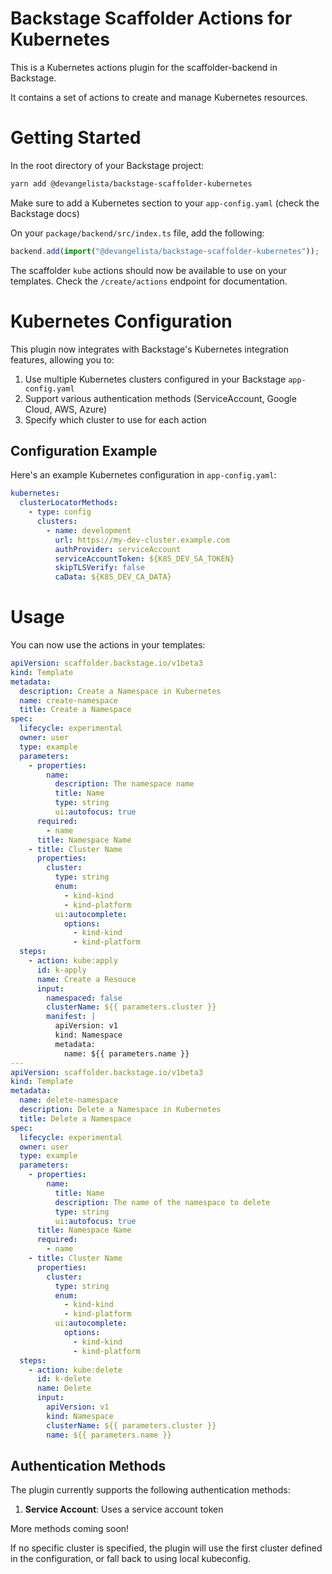 # Backstage Scaffolder Actions for Kubernetes

This is a Kubernetes actions plugin for the scaffolder-backend in Backstage.

It contains a set of actions to create and manage Kubernetes resources.

# Getting Started

In the root directory of your Backstage project:

```bash
yarn add @devangelista/backstage-scaffolder-kubernetes
```

Make sure to add a Kubernetes section to your `app-config.yaml` (check the
Backstage docs)

On your `package/backend/src/index.ts` file, add the following:

```ts
backend.add(import("@devangelista/backstage-scaffolder-kubernetes"));
```

The scaffolder `kube` actions should now be available to use on your templates. Check the
`/create/actions` endpoint for documentation.

# Kubernetes Configuration

This plugin now integrates with Backstage's Kubernetes integration features, allowing you to:

1. Use multiple Kubernetes clusters configured in your Backstage `app-config.yaml`
2. Support various authentication methods (ServiceAccount, Google Cloud, AWS, Azure)
3. Specify which cluster to use for each action

## Configuration Example

Here's an example Kubernetes configuration in `app-config.yaml`:

```yaml
kubernetes:
  clusterLocatorMethods:
    - type: config
      clusters:
        - name: development
          url: https://my-dev-cluster.example.com
          authProvider: serviceAccount
          serviceAccountToken: ${K8S_DEV_SA_TOKEN}
          skipTLSVerify: false
          caData: ${K8S_DEV_CA_DATA}
```

# Usage

You can now use the actions in your templates:

```yaml
apiVersion: scaffolder.backstage.io/v1beta3
kind: Template
metadata:
  description: Create a Namespace in Kubernetes
  name: create-namespace
  title: Create a Namespace
spec:
  lifecycle: experimental
  owner: user
  type: example
  parameters:
    - properties:
        name:
          description: The namespace name
          title: Name
          type: string
          ui:autofocus: true
      required:
        - name
      title: Namespace Name
    - title: Cluster Name
      properties:
        cluster:
          type: string
          enum:
            - kind-kind
            - kind-platform
          ui:autocomplete:
            options:
              - kind-kind
              - kind-platform
  steps:
    - action: kube:apply
      id: k-apply
      name: Create a Resouce
      input:
        namespaced: false
        clusterName: ${{ parameters.cluster }}
        manifest: |
          apiVersion: v1
          kind: Namespace
          metadata:
            name: ${{ parameters.name }}
---
apiVersion: scaffolder.backstage.io/v1beta3
kind: Template
metadata:
  name: delete-namespace
  description: Delete a Namespace in Kubernetes
  title: Delete a Namespace
spec:
  lifecycle: experimental
  owner: user
  type: example
  parameters:
    - properties:
        name:
          title: Name
          description: The name of the namespace to delete
          type: string
          ui:autofocus: true
      title: Namespace Name
      required:
        - name
    - title: Cluster Name
      properties:
        cluster:
          type: string
          enum:
            - kind-kind
            - kind-platform
          ui:autocomplete:
            options:
              - kind-kind
              - kind-platform
  steps:
    - action: kube:delete
      id: k-delete
      name: Delete
      input:
        apiVersion: v1
        kind: Namespace
        clusterName: ${{ parameters.cluster }}
        name: ${{ parameters.name }}
```

## Authentication Methods

The plugin currently supports the following authentication methods:

1. **Service Account**: Uses a service account token

More methods coming soon!

If no specific cluster is specified, the plugin will use the first cluster defined in the configuration, or fall back to using local kubeconfig.


